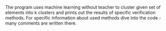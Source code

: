The program uses machine learning without teacher to cluster given set of elements into k clusters 
and prints out the results of specific verification methods.
For specific information about used methods dive into the code - many comments are written there.